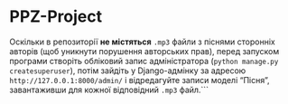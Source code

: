# PPZ-Project

Оскільки в репозиторії **не містяться** `.mp3` файли з піснями сторонніх авторів (щоб уникнути порушення авторських прав), перед запуском програми створіть обліковий запис адміністратора (`python manage.py createsuperuser`), потім зайдіть у Django-адмінку за адресою `http://127.0.0.1:8000/admin/` і  відредагуйте записи моделі “Пісня”, завантаживши для кожної відповідний `.mp3` файл.```
